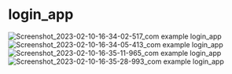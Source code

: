 # login_app
![Screenshot_2023-02-10-16-34-02-517_com example login_app](https://user-images.githubusercontent.com/121867877/218080835-d15b3b9c-17f5-4235-9266-6c538f3ba626.jpg)
![Screenshot_2023-02-10-16-34-05-413_com example login_app](https://user-images.githubusercontent.com/121867877/218080845-afebe4a8-ec46-4e1e-bb7d-010297fb9390.jpg)
![Screenshot_2023-02-10-16-35-11-965_com example login_app](https://user-images.githubusercontent.com/121867877/218080847-9e52ff90-fb18-4393-9621-5baf654643f1.jpg)
![Screenshot_2023-02-10-16-35-28-993_com example login_app](https://user-images.githubusercontent.com/121867877/218080849-a6d55913-2521-45b0-9c6b-02a474a6df0a.jpg)
